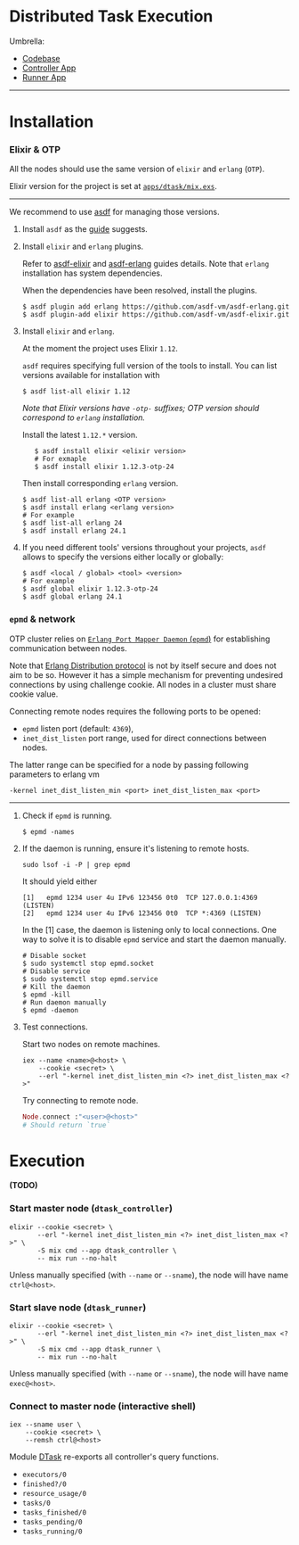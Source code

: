 # Distributed Task Execution

Umbrella:
* [Codebase](apps/dtask/)
* [Controller App](apps/dtask_controller/)
* [Runner App](apps/dtask_runner/)

-----

# Installation

### Elixir & OTP

All the nodes should use the same version of `elixir` and `erlang` (`OTP`).

Elixir version for the project is set at [`apps/dtask/mix.exs`](apps/dtask/mix.exs).

-----

We recommend to use [asdf](https://asdf-vm.com/) for managing those versions.

1. Install `asdf` as the [guide](https://asdf-vm.com/guide/getting-started.html) suggests.
2. Install `elixir` and `erlang` plugins.
   
   Refer to [asdf-elixir](https://github.com/asdf-vm/asdf-elixir) and [asdf-erlang](https://github.com/asdf-vm/asdf-erlang) guides details.
   Note that `erlang` installation has system dependencies.
 
   When the dependencies have been resolved, install the plugins.
   ```shell
   $ asdf plugin add erlang https://github.com/asdf-vm/asdf-erlang.git 
   $ asdf plugin-add elixir https://github.com/asdf-vm/asdf-elixir.git
   
   ```
3. Install `elixir` and `erlang`. 

   At the moment the project uses Elixir `1.12`.    

   `asdf` requires specifying full version of the tools to install.
   You can list versions available for installation with
   ```shell
   $ asdf list-all elixir 1.12
   ```
   _Note that Elixir versions have `-otp-` suffixes; OTP version should correspond to `erlang` installation._

   Install the latest `1.12.*` version.
   ```shell
      $ asdf install elixir <elixir version>
      # For exmaple
      $ asdf install elixir 1.12.3-otp-24
   ```

   Then install corresponding `erlang` version.

   ```shell
   $ asdf list-all erlang <OTP version>
   $ asdf install erlang <erlang version>
   # For example
   $ asdf list-all erlang 24
   $ asdf install erlang 24.1
   ```



5. If you need different tools' versions throughout your projects, `asdf` allows to specify the versions either locally or globally:
   ```shell
   $ asdf <local / global> <tool> <version>
   # For example
   $ asdf global elixir 1.12.3-otp-24
   $ asdf global erlang 24.1
   ```

### `epmd` & network
OTP cluster relies on [`Erlang Port Mapper Daemon` (`epmd`)](https://erlang.org/doc/man/epmd.html)
for establishing communication between nodes.

Note that [Erlang Distribution protocol](https://erlang.org/doc/apps/erts/erl_dist_protocol.html) is not by itself secure and does not aim to be so.
However it has a simple mechanism for preventing undesired connections by using challenge cookie.
All nodes in a cluster must share cookie value.

Connecting remote nodes requires the following ports to be opened:
  * `epmd` listen port (default: `4369`),
  * `inet_dist_listen` port range, used for direct connections between nodes.

The latter range can be specified for a node by passing following parameters to erlang vm
```shell
-kernel inet_dist_listen_min <port> inet_dist_listen_max <port>
```

-----

1. Check if `epmd` is running.
   ```shell
   $ epmd -names
   ```
2. If the daemon is running, ensure it's listening to remote hosts.
   ```shell
   sudo lsof -i -P | grep epmd
   ```
   
   It should yield either
   ```
   [1]   epmd 1234 user 4u IPv6 123456 0t0  TCP 127.0.0.1:4369 (LISTEN)
   [2]   epmd 1234 user 4u IPv6 123456 0t0  TCP *:4369 (LISTEN)
   ```
   
   In the [1] case, the daemon is listening only to local connections.
   One way to solve it is to disable `epmd` service and start the daemon manually.
   ```shell
   # Disable socket
   $ sudo systemctl stop epmd.socket
   # Disable service
   $ sudo systemctl stop epmd.service
   # Kill the daemon
   $ epmd -kill
   # Run daemon manually
   $ epmd -daemon
   ```
3. Test connections.
   
   Start two nodes on remote machines.
   ```shell
   iex --name <name>@<host> \
       --cookie <secret> \
       --erl "-kernel inet_dist_listen_min <?> inet_dist_listen_max <?>"
   ```

   Try connecting to remote node.
   ```elixir
   Node.connect :"<user>@<host>"
   # Should return `true`
   ```

# Execution
**(TODO)**

### Start master node (`dtask_controller`)
```shell
elixir --cookie <secret> \
       --erl "-kernel inet_dist_listen_min <?> inet_dist_listen_max <?>" \
       -S mix cmd --app dtask_controller \
       -- mix run --no-halt
```

Unless manually specified (with `--name` or `--sname`), the node will have name `ctrl@<host>`.

### Start slave node (`dtask_runner`)
```shell
elixir --cookie <secret> \
       --erl "-kernel inet_dist_listen_min <?> inet_dist_listen_max <?>" \
       -S mix cmd --app dtask_runner \
       -- mix run --no-halt
```

Unless manually specified (with `--name` or `--sname`), the node will have name `exec@<host>`.

### Connect to master node (interactive shell)
```shell
iex --sname user \
    --cookie <secret> \
    --remsh ctrl@<host>
```

Module [DTask](apps/dtask_controller/lib/dtask.ex) re-exports all controller's query functions.
  * `executors/0`
  * `finished?/0`
  * `resource_usage/0`
  * `tasks/0`
  * `tasks_finished/0` 
  * `tasks_pending/0`
  * `tasks_running/0`
